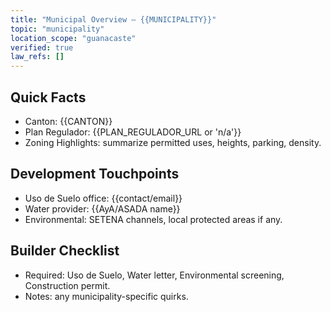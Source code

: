 ```yaml
---
title: "Municipal Overview — {{MUNICIPALITY}}"
topic: "municipality"
location_scope: "guanacaste"
verified: true
law_refs: []
---
```


## Quick Facts
- Canton: {{CANTON}}
- Plan Regulador: {{PLAN_REGULADOR_URL or 'n/a'}}
- Zoning Highlights: summarize permitted uses, heights, parking, density.

## Development Touchpoints
- Uso de Suelo office: {{contact/email}}
- Water provider: {{AyA/ASADA name}}
- Environmental: SETENA channels, local protected areas if any.

## Builder Checklist
- Required: Uso de Suelo, Water letter, Environmental screening, Construction permit.
- Notes: any municipality-specific quirks.